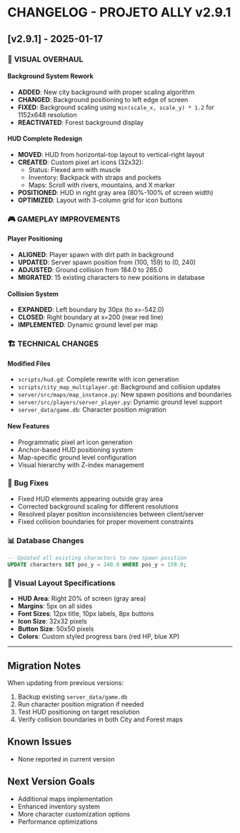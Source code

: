 # CHANGELOG - PROJETO ALLY v2.9.1

## [v2.9.1] - 2025-01-17

### 🎨 **VISUAL OVERHAUL**

#### **Background System Rework**
- **ADDED**: New city background with proper scaling algorithm
- **CHANGED**: Background positioning to left edge of screen
- **FIXED**: Background scaling using `min(scale_x, scale_y) * 1.2` for 1152x648 resolution
- **REACTIVATED**: Forest background display

#### **HUD Complete Redesign**
- **MOVED**: HUD from horizontal-top layout to vertical-right layout
- **CREATED**: Custom pixel art icons (32x32):
  - Status: Flexed arm with muscle
  - Inventory: Backpack with straps and pockets
  - Maps: Scroll with rivers, mountains, and X marker
- **POSITIONED**: HUD in right gray area (80%-100% of screen width)
- **OPTIMIZED**: Layout with 3-column grid for icon buttons

### 🎮 **GAMEPLAY IMPROVEMENTS**

#### **Player Positioning**
- **ALIGNED**: Player spawn with dirt path in background
- **UPDATED**: Server spawn position from (100, 159) to (0, 240)
- **ADJUSTED**: Ground collision from 184.0 to 265.0
- **MIGRATED**: 15 existing characters to new positions in database

#### **Collision System**
- **EXPANDED**: Left boundary by 30px (to x=-542.0)
- **CLOSED**: Right boundary at x=200 (near red line)
- **IMPLEMENTED**: Dynamic ground level per map

### 🏗️ **TECHNICAL CHANGES**

#### **Modified Files**
- `scripts/hud.gd`: Complete rewrite with icon generation
- `scripts/city_map_multiplayer.gd`: Background and collision updates
- `server/src/maps/map_instance.py`: New spawn positions and boundaries
- `server/src/players/server_player.py`: Dynamic ground level support
- `server_data/game.db`: Character position migration

#### **New Features**
- Programmatic pixel art icon generation
- Anchor-based HUD positioning system
- Map-specific ground level configuration
- Visual hierarchy with Z-index management

### 🐛 **Bug Fixes**
- Fixed HUD elements appearing outside gray area
- Corrected background scaling for different resolutions
- Resolved player position inconsistencies between client/server
- Fixed collision boundaries for proper movement constraints

### 📊 **Database Changes**
```sql
-- Updated all existing characters to new spawn position
UPDATE characters SET pos_y = 240.0 WHERE pos_y = 159.0;
```

### 🎯 **Visual Layout Specifications**
- **HUD Area**: Right 20% of screen (gray area)
- **Margins**: 5px on all sides
- **Font Sizes**: 12px title, 10px labels, 8px buttons
- **Icon Size**: 32x32 pixels
- **Button Size**: 50x50 pixels
- **Colors**: Custom styled progress bars (red HP, blue XP)

---

## **Migration Notes**
When updating from previous versions:
1. Backup existing `server_data/game.db`
2. Run character position migration if needed
3. Test HUD positioning on target resolution
4. Verify collision boundaries in both City and Forest maps

## **Known Issues**
- None reported in current version

## **Next Version Goals**
- Additional maps implementation
- Enhanced inventory system
- More character customization options
- Performance optimizations